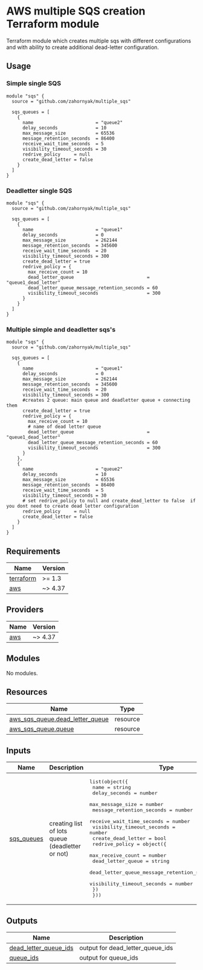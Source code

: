 # AWS multiple SQS creation Terraform module 

Terraform module which creates multiple sqs with different configurations and with ability to create additional dead-letter configuration.

## Usage

### Simple single SQS

```hcl
module "sqs" {
  source = "github.com/zahornyak/multiple_sqs"

  sqs_queues = [
    {
      name                       = "queue2"
      delay_seconds              = 10
      max_message_size           = 65536
      message_retention_seconds  = 86400
      receive_wait_time_seconds  = 5
      visibility_timeout_seconds = 30
      redrive_policy     = null
      create_dead_letter = false
    }
  ]
}
```


### Deadletter single SQS

```hcl
module "sqs" {
  source = "github.com/zahornyak/multiple_sqs"

  sqs_queues = [
    {
      name                       = "queue1"
      delay_seconds              = 0
      max_message_size           = 262144
      message_retention_seconds  = 345600
      receive_wait_time_seconds  = 20
      visibility_timeout_seconds = 300
      create_dead_letter = true
      redrive_policy = {
        max_receive_count = 10
        dead_letter_queue                           = "queue1_dead_letter"
        dead_letter_queue_message_retention_seconds = 60
        visibility_timeout_seconds                  = 300
      }
    }
  ]
}
```

### Multiple simple and deadletter sqs's

```hcl
module "sqs" {
  source = "github.com/zahornyak/multiple_sqs"

  sqs_queues = [
    {
      name                       = "queue1"
      delay_seconds              = 0
      max_message_size           = 262144
      message_retention_seconds  = 345600
      receive_wait_time_seconds  = 20
      visibility_timeout_seconds = 300
      #creates 2 queue: main queue and deadletter queue + connecting them
      create_dead_letter = true
      redrive_policy = {
        max_receive_count = 10
        # name of dead letter queue
        dead_letter_queue                           = "queue1_dead_letter"
        dead_letter_queue_message_retention_seconds = 60
        visibility_timeout_seconds                  = 300
      }
    },
    {
      name                       = "queue2"
      delay_seconds              = 10
      max_message_size           = 65536
      message_retention_seconds  = 86400
      receive_wait_time_seconds  = 5
      visibility_timeout_seconds = 30
      # set redrive_policy to null and create_dead_letter to false  if you dont need to create dead letter configuration
      redrive_policy     = null
      create_dead_letter = false
    }
  ]
}
```





<!-- BEGINNING OF PRE-COMMIT-TERRAFORM DOCS HOOK -->
## Requirements

| Name | Version |
|------|---------|
| <a name="requirement_terraform"></a> [terraform](#requirement\_terraform) | >= 1.3 |
| <a name="requirement_aws"></a> [aws](#requirement\_aws) | ~> 4.37 |

## Providers

| Name | Version |
|------|---------|
| <a name="provider_aws"></a> [aws](#provider\_aws) | ~> 4.37 |

## Modules

No modules.

## Resources

| Name | Type |
|------|------|
| [aws_sqs_queue.dead_letter_queue](https://registry.terraform.io/providers/hashicorp/aws/latest/docs/resources/sqs_queue) | resource |
| [aws_sqs_queue.queue](https://registry.terraform.io/providers/hashicorp/aws/latest/docs/resources/sqs_queue) | resource |

## Inputs

| Name | Description | Type | Default | Required |
|------|-------------|------|---------|:--------:|
| <a name="input_sqs_queues"></a> [sqs\_queues](#input\_sqs\_queues) | creating list of lots queue (deadletter or not) | <pre>list(object({<br>    name                       = string<br>    delay_seconds              = number<br>    max_message_size           = number<br>    message_retention_seconds  = number<br>    receive_wait_time_seconds  = number<br>    visibility_timeout_seconds = number<br>    create_dead_letter         = bool<br>    redrive_policy = object({<br>      max_receive_count                           = number<br>      dead_letter_queue                           = string<br>      dead_letter_queue_message_retention_seconds = number<br>      visibility_timeout_seconds                  = number<br>    })<br>  }))</pre> | `[]` | no |

## Outputs

| Name | Description |
|------|-------------|
| <a name="output_dead_letter_queue_ids"></a> [dead\_letter\_queue\_ids](#output\_dead\_letter\_queue\_ids) | output for dead\_letter\_queue\_ids |
| <a name="output_queue_ids"></a> [queue\_ids](#output\_queue\_ids) | output for queue\_ids |
<!-- END OF PRE-COMMIT-TERRAFORM DOCS HOOK -->